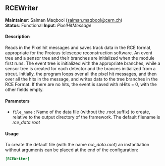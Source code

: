 ## RCEWriter
**Maintainer**: Salman Maqbool (<salman.maqbool@cern.ch>)  
**Status**: Functional
**Input**: *PixelHitMessage*

#### Description
Reads in the Pixel hit messages and saves track data in the RCE format, appropriate for the Proteus telescope reconstruction software. An event tree and a sensor tree and their branches are initialized when the module first runs. The event tree is initialized with the appropriate branches, while a sensor tree is created for each detector and the brances initialized from a strcut. Initially, the program loops over all the pixel hit messages, and then over all the hits in the message, and writes data to the tree branches in the RCE Format. If there are no hits, the event is saved with nHits = 0, with the other fields empty.

#### Parameters
* `file_name` : Name of the data file (without the .root suffix) to create, relative to the output directory of the framework. The default filename is *rce_data.root*

#### Usage
To create the default file (with the name *rce_data.root*) an instantiation without arguments can be placed at the end of the configuration:

```ini
[RCEWriter]
```
